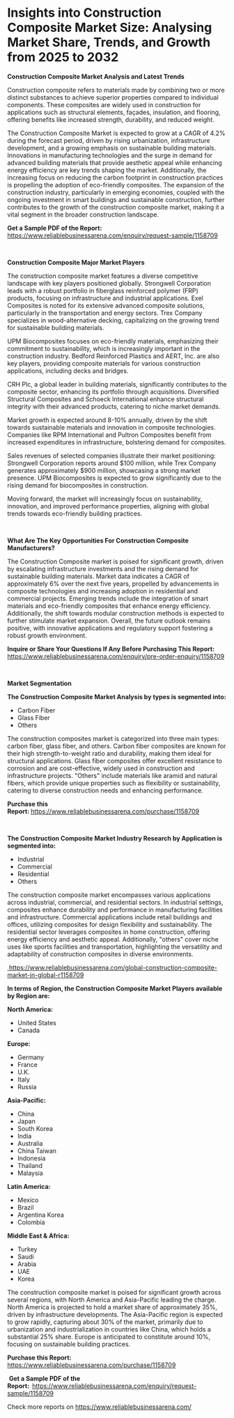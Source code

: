 <p><h1>Insights into Construction Composite Market Size: Analysing Market Share, Trends, and Growth from 2025 to 2032</h1></p><p><strong>Construction Composite Market Analysis and Latest Trends</strong></p>
<p><p>Construction composite refers to materials made by combining two or more distinct substances to achieve superior properties compared to individual components. These composites are widely used in construction for applications such as structural elements, façades, insulation, and flooring, offering benefits like increased strength, durability, and reduced weight. </p><p>The Construction Composite Market is expected to grow at a CAGR of 4.2% during the forecast period, driven by rising urbanization, infrastructure development, and a growing emphasis on sustainable building materials. Innovations in manufacturing technologies and the surge in demand for advanced building materials that provide aesthetic appeal while enhancing energy efficiency are key trends shaping the market. Additionally, the increasing focus on reducing the carbon footprint in construction practices is propelling the adoption of eco-friendly composites. The expansion of the construction industry, particularly in emerging economies, coupled with the ongoing investment in smart buildings and sustainable construction, further contributes to the growth of the construction composite market, making it a vital segment in the broader construction landscape.</p></p>
<p><strong>Get a Sample PDF of the Report:&nbsp;</strong> <a href="https://www.reliablebusinessarena.com/enquiry/request-sample/1158709?utm_campaign=3138&utm_medium=2&utm_source=Github&utm_content=ia&utm_term=24032025&utm_id=construction-composite">https://www.reliablebusinessarena.com/enquiry/request-sample/1158709</a></p>
<p>&nbsp;</p>
<p><strong>Construction Composite Major Market Players</strong></p>
<p><p>The construction composite market features a diverse competitive landscape with key players positioned globally. Strongwell Corporation leads with a robust portfolio in fiberglass reinforced polymer (FRP) products, focusing on infrastructure and industrial applications. Exel Composites is noted for its extensive advanced composite solutions, particularly in the transportation and energy sectors. Trex Company specializes in wood-alternative decking, capitalizing on the growing trend for sustainable building materials.</p><p>UPM Biocomposites focuses on eco-friendly materials, emphasizing their commitment to sustainability, which is increasingly important in the construction industry. Bedford Reinforced Plastics and AERT, Inc. are also key players, providing composite materials for various construction applications, including decks and bridges. </p><p>CRH Plc, a global leader in building materials, significantly contributes to the composite sector, enhancing its portfolio through acquisitions. Diversified Structural Composites and Schoeck International enhance structural integrity with their advanced products, catering to niche market demands.</p><p>Market growth is expected around 8-10% annually, driven by the shift towards sustainable materials and innovation in composite technologies. Companies like RPM International and Pultron Composites benefit from increased expenditures in infrastructure, bolstering demand for composites.</p><p>Sales revenues of selected companies illustrate their market positioning: Strongwell Corporation reports around $100 million, while Trex Company generates approximately $900 million, showcasing a strong market presence. UPM Biocomposites is expected to grow significantly due to the rising demand for biocomposites in construction.</p><p>Moving forward, the market will increasingly focus on sustainability, innovation, and improved performance properties, aligning with global trends towards eco-friendly building practices.</p></p>
<p>&nbsp;</p>
<p><strong>What Are The Key Opportunities For Construction Composite Manufacturers?</strong></p>
<p><p>The Construction Composite market is poised for significant growth, driven by escalating infrastructure investments and the rising demand for sustainable building materials. Market data indicates a CAGR of approximately 6% over the next five years, propelled by advancements in composite technologies and increasing adoption in residential and commercial projects. Emerging trends include the integration of smart materials and eco-friendly composites that enhance energy efficiency. Additionally, the shift towards modular construction methods is expected to further stimulate market expansion. Overall, the future outlook remains positive, with innovative applications and regulatory support fostering a robust growth environment.</p></p>
<p><strong>Inquire or Share Your Questions If Any Before Purchasing This Report:</strong> <a href="https://www.reliablebusinessarena.com/enquiry/pre-order-enquiry/1158709?utm_campaign=3138&utm_medium=2&utm_source=Github&utm_content=ia&utm_term=24032025&utm_id=construction-composite">https://www.reliablebusinessarena.com/enquiry/pre-order-enquiry/1158709</a></p>
<p>&nbsp;</p>
<p><strong>Market Segmentation</strong></p>
<p><strong>The Construction Composite Market Analysis by types is segmented into:</strong></p>
<p><ul><li>Carbon Fiber</li><li>Glass Fiber</li><li>Others</li></ul></p>
<p><p>The construction composites market is categorized into three main types: carbon fiber, glass fiber, and others. Carbon fiber composites are known for their high strength-to-weight ratio and durability, making them ideal for structural applications. Glass fiber composites offer excellent resistance to corrosion and are cost-effective, widely used in construction and infrastructure projects. "Others" include materials like aramid and natural fibers, which provide unique properties such as flexibility or sustainability, catering to diverse construction needs and enhancing performance.</p></p>
<p><strong>Purchase this Report:&nbsp;</strong><a href="https://www.reliablebusinessarena.com/purchase/1158709?utm_campaign=3138&utm_medium=2&utm_source=Github&utm_content=ia&utm_term=24032025&utm_id=construction-composite">https://www.reliablebusinessarena.com/purchase/1158709</a></p>
<p>&nbsp;</p>
<p><strong>The Construction Composite Market Industry Research by Application is segmented into:</strong></p>
<p><ul><li>Industrial</li><li>Commercial</li><li>Residential</li><li>Others</li></ul></p>
<p><p>The construction composite market encompasses various applications across industrial, commercial, and residential sectors. In industrial settings, composites enhance durability and performance in manufacturing facilities and infrastructure. Commercial applications include retail buildings and offices, utilizing composites for design flexibility and sustainability. The residential sector leverages composites in home construction, offering energy efficiency and aesthetic appeal. Additionally, "others" cover niche uses like sports facilities and transportation, highlighting the versatility and adaptability of construction composites in diverse environments.</p></p>
<p><a href="https://www.reliablebusinessarena.com/global-construction-composite-market-in-global-r1158709?utm_campaign=3138&utm_medium=2&utm_source=Github&utm_content=ia&utm_term=24032025&utm_id=construction-composite">&nbsp;https://www.reliablebusinessarena.com/global-construction-composite-market-in-global-r1158709</a></p>
<p><strong>In terms of Region, the Construction Composite Market Players available by Region are:</strong></p>
<p>
    <p> <strong> North America: </strong>
        <ul>
            <li>United States</li>
            <li>Canada</li>
        </ul>
        </p> 
    <p> <strong> Europe: </strong>
        <ul>
            <li>Germany</li>
            <li>France</li>
            <li>U.K.</li>
            <li>Italy</li>
            <li>Russia</li>
        </ul>
        </p> 
    <p> <strong> Asia-Pacific: </strong>
        <ul>
            <li>China</li>
            <li>Japan</li>
            <li>South Korea</li>
            <li>India</li>
            <li>Australia</li>
            <li>China Taiwan</li>
            <li>Indonesia</li>
            <li>Thailand</li>
            <li>Malaysia</li>
        </ul>
        </p> 
    <p> <strong> Latin America: </strong>
        <ul>
            <li>Mexico</li>
            <li>Brazil</li>
            <li>Argentina Korea</li>
            <li>Colombia</li>
        </ul>
        </p> 
    <p> <strong> Middle East & Africa: </strong>
        <ul>
            <li>Turkey</li>
            <li>Saudi</li>
            <li>Arabia</li>
            <li>UAE</li>
            <li>Korea</li>
        </ul>
    </p>
    </p>
<p><p>The construction composite market is poised for significant growth across several regions, with North America and Asia-Pacific leading the charge. North America is projected to hold a market share of approximately 35%, driven by infrastructure developments. The Asia-Pacific region is expected to grow rapidly, capturing about 30% of the market, primarily due to urbanization and industrialization in countries like China, which holds a substantial 25% share. Europe is anticipated to constitute around 10%, focusing on sustainable building practices.</p></p>
<p><strong>Purchase this Report: </strong><a href="https://www.reliablebusinessarena.com/purchase/1158709?utm_campaign=3138&utm_medium=2&utm_source=Github&utm_content=ia&utm_term=24032025&utm_id=construction-composite">https://www.reliablebusinessarena.com/purchase/1158709</a></p>
<p>&nbsp;<strong>Get a Sample PDF of the Report:&nbsp;&nbsp;</strong><a href="https://www.reliablebusinessarena.com/enquiry/request-sample/1158709?utm_campaign=3138&utm_medium=2&utm_source=Github&utm_content=ia&utm_term=24032025&utm_id=construction-composite">https://www.reliablebusinessarena.com/enquiry/request-sample/1158709</a></p>
<p><strong></strong></p>
<p>Check more reports on <a href="https://www.reliablebusinessarena.com/?utm_campaign=3138&utm_medium=2&utm_source=Github&utm_content=ia&utm_term=24032025&utm_id=construction-composite">https://www.reliablebusinessarena.com/</a></p>